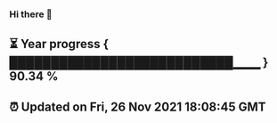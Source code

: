 ### Hi there 👋
⏳ Year progress { ███████████████████████████▁▁▁ } 90.34 %
---
⏰ Updated on Fri, 26 Nov 2021 18:08:45 GMT
---
